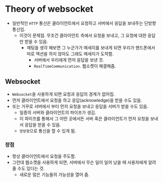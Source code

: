 # Theory of websocket
- 일반적인 `HTTP` 통신은 클라이언트에서 요청하고 서버에서 응답을 보내주는 단방향 통신임.
    - 이것이 문제점. 무조건 클라이언트 측에서 요청을 보내고, 그 요청에 대한 응답만 받을 수 있음.
        - 채팅을 생각 해보면 그 누군가가 메세지를 보내게 되면 우리가 핸드폰에서 따로 액션을 하지 않아도 그래도 메세지가 도착함.
            - 서버에서 우리에게 먼저 응답을 보낸 것.
            - `RealTimeCommunication`. 웹소켓이 해결해줌.

## Websocket
- `Websocket`을 사용하게 되면 요청과 응답의 경계가 없어짐.
- 먼저 클라이언트에서 요청을 하고 응답(acknowledge)을 받을 수도 있음.
- 또는 거꾸로 서버에서 부터 먼저 요청을 보내고 응답을 서버가 받을 수도 있음.
    - 일종의 서버와 클라이언트의 파이프가 생김.
    - 이 파이프를 통해서 그 어떤 곳에서든 서버 혹은 클라이언트가 먼저 요청을 보내서 응답을 받을 수 있음.
    - `양방향`으로 통신을 할 수 있게 됨.

### 장점
- 항상 클라이언트에서 요청을 주도함.
- 그런데 웹소켓을 사용하게 되면, 서버에서 무슨 일이 일어 났을 때 사용자에게 알려줄 수도 있다는 것.
    - 새로운 많은 기능들의 가능성을 열어 줌.